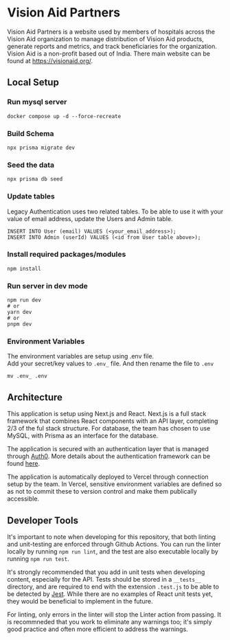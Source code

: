 # Vision Aid Partners

Vision Aid Partners is a website used by members of hospitals across the Vision Aid organization to
manage distribution of Vision Aid products, generate reports and metrics, and track beneficiaries 
for the organization. Vision Aid is a non-profit based out of India. There main website can be found
at https://visionaid.org/.

## Local Setup

### Run mysql server
`docker compose up -d --force-recreate`

### Build Schema 
`npx prisma migrate dev`

### Seed the data
`npx prisma db seed`

### Update tables
Legacy Authentication uses two related tables. To be able to use it with your value of email address, 
update the Users and Admin table.

```
INSERT INTO User (email) VALUES (<your_email_address>);
INSERT INTO Admin (userId) VALUES (<id from User table above>);
```
### Install required packages/modules
`npm install`

### Run server in dev mode

```
npm run dev
# or
yarn dev
# or
pnpm dev
```

### Environment Variables
The environment variables are setup using .env file.  
Add your secret/key values to `.env_` file. And then rename the file to `.env`

```
mv .env_ .env
```

## Architecture

This application is setup using Next.js and React. Next.js is a full stack framework that combines
React components with an API layer, completing 2/3 of the ful stack structure. For database, the
team has chosen to use MySQL, with Prisma as an interface for the database.

The application is secured with an authentication layer that is managed through [Auth0](https://auth0.com/).
More details about the authentication framework can be found [here](./pages/api/auth/README.md).

The application is automatically deployed to Vercel through connection setup by the team. In Vercel,
sensitive environment variables are defined so as not to commit these to version control and make
them publically accessible.

## Developer Tools

It's important to note when developing for this repository, that both linting and unit-testing are
enforced through Github Actions. You can run the linter locally by running `npm run lint`, and the
test are also executable locally by running `npm run test`.

It's strongly recommended that you add in unit tests when developing content, especially for the
API. Tests should be stored in a `__tests__` directory, and are required to end with the extension
`.test.js` to be able to be detected by [Jest](https://jestjs.io/). While there are no examples of
React unit tests yet, they would be beneficial to implement in the future.

For linting, only errors in the linter will stop the Linter action from passing. It is recommneded
that you work to eliminate any warnings too; it's simply good practice and often more efficient to
address the warnings.

